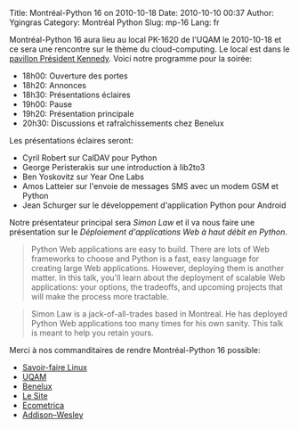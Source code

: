 Title: Montréal-Python 16 on 2010-10-18
Date: 2010-10-10 00:37
Author: Ygingras
Category: Montréal Python
Slug: mp-16
Lang: fr

Montréal-Python 16 aura lieu au local PK-1620 de l'UQAM le 2010-10-18 et
ce sera une rencontre sur le thème du cloud-computing. Le local est dans
le [pavillon Président Kennedy][]. Voici notre programme pour la soirée:

-   18h00: Ouverture des portes
-   18h20: Annonces
-   18h30: Présentations éclaires
-   19h00: Pause
-   19h20: Présentation principale
-   20h30: Discussions et rafraîchissements chez Benelux

Les présentations éclaires seront:

-   Cyril Robert sur CalDAV pour Python
-   George Peristerakis sur une introduction à lib2to3
-   Ben Yoskovitz sur Year One Labs
-   Amos Latteier sur l'envoie de messages SMS avec un modem GSM et
    Python
-   Jean Schurger sur le développement d'application Python pour Android

Notre présentateur principal sera *Simon Law* et il va nous faire une
présentation sur le *Déploiement d'applications Web à haut débit en
Python*.

> Python Web applications are easy to build. There are lots of Web
> frameworks to choose and Python is a fast, easy language for creating
> large Web applications. However, deploying them is another matter. In
> this talk, you'll learn about the deployment of scalable Web
> applications: your options, the tradeoffs, and upcoming projects that
> will make the process more tractable.

> Simon Law is a jack-of-all-trades based in Montreal. He has deployed
> Python Web applications too many times for his own sanity. This talk
> is meant to help you retain yours.

Merci à nos commanditaires de rendre Montréal-Python 16 possible:

-   [Savoir-faire Linux][]
-   [UQAM][]
-   [Benelux][]
-   [Le Site][]
-   [Ecometrica][]
-   [Addison–Wesley][]

  [pavillon Président Kennedy]: http://www.uqam.ca/campus/pavillons/pk.htm
  [Savoir-faire Linux]: http://savoirfairelinux.com/
  [UQAM]: http://uqam.ca
  [Benelux]: http://www.brasseriebenelux.com/
  [Le Site]: http://lesite.ca/
  [Ecometrica]: http://ecometrica.ca/
  [Addison–Wesley]: http://www.informit.com/topics/topic.aspx?st=61456
